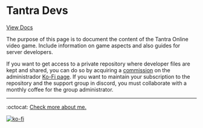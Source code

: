 # Tantra Devs

[View Docs](https://fernandocalmet.github.io/tantra)

The purpose of this page is to document the content of the Tantra Online video game. Include information on game aspects and also guides for server developers.

If you want to get access to a private repository where developer files are kept and shared, you can do so by acquiring a [commission](https://ko-fi.com/fernandocalmet/commissions) on the administrador [Ko-Fi page](https://ko-fi.com/fernandocalmet). If you want to maintain your subscription to the repository and the support group in discord, you must collaborate with a monthly coffee for the group administrator.

---
:octocat: [Check more about me.](https://github.com/FernandoCalmet)

[![ko-fi](https://www.ko-fi.com/img/githubbutton_sm.svg)](https://ko-fi.com/T6T41JKMI)

